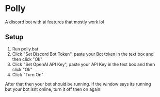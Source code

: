 # Polly
A discord bot with ai features that mostly work lol
## Setup
1. Run polly.bat
2. Click "Set Discord Bot Token", paste your Bot token in the text box and then click "Ok"
3. Click "Set OpenAI API Key", paste your API Key in the text box and then click "Ok"
4. Click "Turn On"

After that then your bot should be running. If the window says its running but your bot isnt online, turn it off then on again
